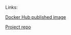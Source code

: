 Links:

[Docker Hub published image](https://hub.docker.com/repository/docker/vmmtt/hello_express)

[Project repo](https://github.com/ValentinMartinez/hello_express)


